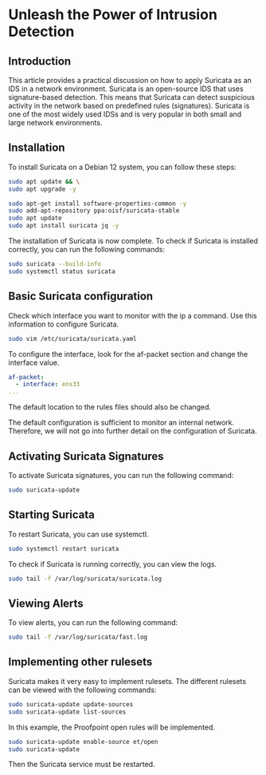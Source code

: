 # Unleash the Power of Intrusion Detection

## Introduction
This article provides a practical discussion on how to apply Suricata as an IDS in a network environment. Suricata is an open-source IDS that uses signature-based detection. This means that Suricata can detect suspicious activity in the network based on predefined rules (signatures). Suricata is one of the most widely used IDSs and is very popular in both small and large network environments.


## Installation
To install Suricata on a Debian 12 system, you can follow these steps:
    
```bash
sudo apt update && \
sudo apt upgrade -y

sudo apt-get install software-properties-common -y
sudo add-apt-repository ppa:oisf/suricata-stable
sudo apt update
sudo apt install suricata jq -y
```

The installation of Suricata is now complete. To check if Suricata is installed correctly, you can run the following commands:

```bash
sudo suricata --build-info
sudo systemctl status suricata
```

## Basic Suricata configuration

Check which interface you want to monitor with the ip a command. Use this information to configure Suricata.

```bash
sudo vim /etc/suricata/suricata.yaml
```

To configure the interface, look for the af-packet section and change the interface value.

```yaml
af-packet:
  - interface: ens33
... 
```

The default location to the rules files should also be changed.

The default configuration is sufficient to monitor an internal network. Therefore, we will not go into further detail on the configuration of Suricata.

## Activating Suricata Signatures

To activate Suricata signatures, you can run the following command:

```bash
sudo suricata-update
```

## Starting Suricata

To restart Suricata, you can use systemctl.

```bash
sudo systemctl restart suricata
```

To check if Suricata is running correctly, you can view the logs.

```bash
sudo tail -f /var/log/suricata/suricata.log
```

## Viewing Alerts

To view alerts, you can run the following command:

```bash
sudo tail -f /var/log/suricata/fast.log
```

## Implementing other rulesets

Suricata makes it very easy to implement rulesets. The different rulesets can be viewed with the following commands:
    
```bash
sudo suricata-update update-sources
sudo suricata-update list-sources
```

In this example, the Proofpoint open rules will be implemented.

```bash
sudo suricata-update enable-source et/open
sudo suricata-update
```

Then the Suricata service must be restarted.

